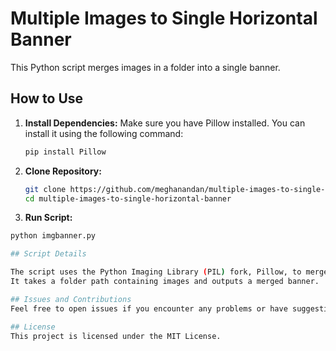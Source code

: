 # Multiple Images to Single Horizontal Banner

This Python script merges images in a folder into a single banner.

## How to Use

1. **Install Dependencies:**
   Make sure you have Pillow installed. You can install it using the following command:

   ```bash
   pip install Pillow

2. **Clone Repository:**

   ```bash
   git clone https://github.com/meghanandan/multiple-images-to-single-horizontal-banner.git
   cd multiple-images-to-single-horizontal-banner

4.  **Run Script:**

   ```bash
   python imgbanner.py

## Script Details

The script uses the Python Imaging Library (PIL) fork, Pillow, to merge images.
It takes a folder path containing images and outputs a merged banner.

## Issues and Contributions
Feel free to open issues if you encounter any problems or have suggestions for improvements. Contributions are welcome!

## License
This project is licensed under the MIT License.
